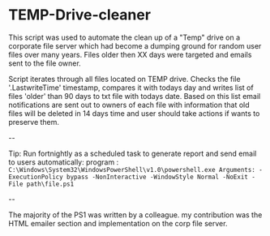 # TEMP-Drive-cleaner

This script was used to automate the clean up of a "Temp" drive on a corporate file server which had become a dumping ground for random user files over many years. Files older then XX days were targeted and emails sent to the file owner.

Script iterates through all files located on TEMP drive. Checks the file '.LastwriteTime' timestamp, compares it with todays day and writes list of files 'older' than 90 days to txt file with todays date. Based on this list email notifications are sent out to owners of each file with information that old files will be deleted in 14 days time and user should take actions if wants to preserve them.

--

Tip: Run fortnightly as a scheduled task to generate report and send email to users automatically: program : `C:\Windows\System32\WindowsPowerShell\v1.0\powershell.exe Arguments: -ExecutionPolicy bypass -NonInteractive -WindowStyle Normal -NoExit -File path\file.ps1`

--

The majority of the PS1 was written by a colleague. my contribution was the HTML emailer section and implementation on the corp file server.
